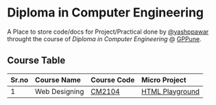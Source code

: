 # Diploma in Computer Engineering 

A Place to store code/docs for Project/Practical done by [@yashppawar](https://www.github.com/yashppawar) throught the course of _Diploma in Computer Engineering_ @ [GPPune](https://gppune.ac.in/).

## Course Table
| Sr.no | Course Name   | Course Code                                    | Micro Project                                                |
| :---- | :------------ | :--------------------------------------------- | :----------------------------------------------------------- |
| 1     | Web Designing | [CM2104](https://www.github.com/yp-gpp/CM2104) | [HTML Playground](https://github.com/yp-gpp/HTML-Playground) |
